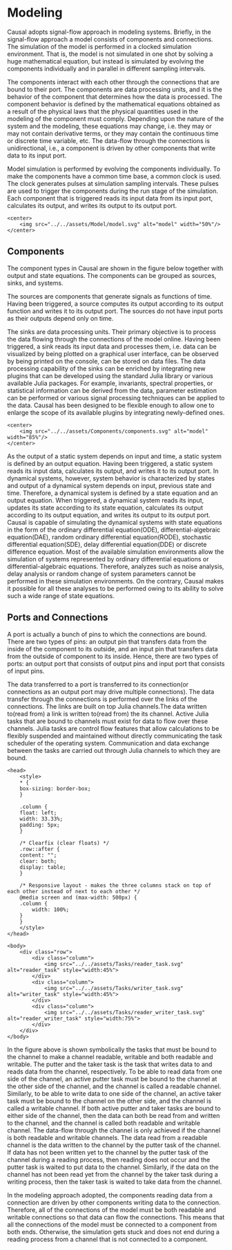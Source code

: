 # Modeling

Causal adopts signal-flow approach in modeling systems. Briefly, in the signal-flow approach a model consists of components and connections. The simulation of the model is performed in a clocked simulation environment. That is, the model is not simulated in one shot by solving a huge mathematical equation, but instead is simulated by evolving the components individually and in parallel in different sampling intervals.

The components interact with each other through the connections that are bound to their port. The components are data processing units, and it is the behavior of the component that determines how the data is processed. The component behavior is defined by the mathematical equations obtained as a result of the physical laws that the physical quantities used in the modeling of the component must comply. Depending upon the nature of the system and the modeling, these equations may change, i.e. they may or may not contain derivative terms, or they may contain the continuous time or discrete time variable, etc. The data-flow through the connections is unidirectional, i.e., a component is driven by other components that write data to its input port.

Model simulation is performed by evolving the components individually. To make the components have a common time base, a common clock is used. The clock generates pulses at simulation sampling intervals. These pulses are used to trigger the components during the run stage of the simulation. Each component that is triggered reads its input data from its input port, calculates its output, and writes its output to its output port.

```@raw html
<center>
    <img src="../../assets/Model/model.svg" alt="model" width="50%"/>
</center>
```

## Components 

The component types in Causal are shown in the figure below together with output and state equations. The components can be grouped as sources, sinks, and systems. 

The sources are components that generate signals as functions of time. Having been triggered, a source computes its output according to its output function and writes it to its output port. The sources do not have input ports as their outputs depend only on time. 

The sinks are data processing units. Their primary objective is to process the data flowing through the connections of the model online. Having been triggered, a sink reads its input data and processes them, i.e. data can be visualized by being plotted on a graphical user interface, can be observed by being printed on the console, can be stored on data files. The data processing capability of the sinks can be enriched by integrating new plugins that can be developed using the standard Julia library or various available Julia packages. For example, invariants, spectral properties, or statistical information can be derived from the data, parameter estimation can be performed or various signal processing techniques can be applied to the data. Causal has been designed to be flexible enough to allow one to enlarge the scope of its available plugins by integrating newly-defined ones.

```@raw html
<center>
    <img src="../../assets/Components/components.svg" alt="model" width="85%"/>
</center>
```

As the output of a static system depends on input and time, a static system is defined by an output equation. Having been triggered, a static system reads its input data, calculates its output, and writes it to its output port. In dynamical systems, however, system behavior is characterized by states and output of a dynamical system depends on input, previous state and time. Therefore, a dynamical system is defined by a state equation and an output equation. When triggered, a dynamical system reads its input, updates its state according to its state equation, calculates its output according to its output equation, and writes its output to its output port. Causal is capable of simulating the dynamical systems with state equations in the form of the ordinary differential equation(ODE), differential-algebraic equation(DAE), random ordinary differential equation(RODE), stochastic differential equation(SDE), delay differential equation(DDE) or discrete difference equation. Most of the available simulation environments allow the simulation of systems represented by ordinary differential equations or differential-algebraic equations. Therefore, analyzes such as noise analysis, delay analysis or random change of system parameters cannot be performed in these simulation environments. On the contrary, Causal makes it possible for all these analyses to be performed owing to its ability to solve such a wide range of state equations.

## Ports and Connections

A port is actually a bunch of pins to which the connections are bound. There are two types of pins:  an output pin that transfers data from the inside of the component to its outside, and an input pin that transfers data from the outside of component to its inside. Hence, there are two types of ports: an output port that consists of output pins and input port that consists of input pins. 

The data transferred to a port is transferred to its connection(or connections as an output port may drive multiple connections). The data transfer through the connections is performed over the links of the connections. The links are built on top Julia channels.The data written to(read from) a link is written to(read from) the its channel. Active Julia tasks that are bound to channels must exist for data to flow over these channels. Julia tasks are control flow features that allow calculations to be flexibly suspended and maintained without directly communicating the task scheduler of the operating system. Communication and data exchange between the tasks are carried out through Julia channels to which they are bound.

```@raw html
<head>
    <style>
    * {
    box-sizing: border-box;
    }

    .column {
    float: left;
    width: 33.33%;
    padding: 5px;
    }

    /* Clearfix (clear floats) */
    .row::after {
    content: "";
    clear: both;
    display: table;
    }

    /* Responsive layout - makes the three columns stack on top of each other instead of next to each other */
    @media screen and (max-width: 500px) {
    .column {
        width: 100%;
    }
    }
    </style>
</head>

<body>
    <div class="row">
        <div class="column">
            <img src="../../assets/Tasks/reader_task.svg" alt="reader_task" style="width:45%">
        </div>
        <div class="column">
            <img src="../../assets/Tasks/writer_task.svg" alt="writer_task" style="width:45%">
        </div>
        <div class="column">
            <img src="../../assets/Tasks/reader_writer_task.svg" alt="reader_writer_task" style="width:75%">
        </div>
    </div>
</body>
```

In the figure above is shown symbolically the tasks that must be bound to the channel to make a channel readable, writable and both readable and writable. The putter and the taker task is the task that writes data to and reads data from the channel, respectively. To be able to read data from one side of the channel, an active putter task must be bound to the channel at the other side of the channel, and the channel is called a readable channel. Similarly, to be able to write data to one side of the channel, an active taker task must be bound to the channel on the other side, and the channel is called a writable channel. If both active putter and taker tasks are bound to either side of the channel, then the data can both be read from and written to the channel, and the channel is called both readable and writable channel. The data-flow through the channel is only achieved if the channel is both readable and writable channels. The data read from a readable channel is the data written to the channel by the putter task of the channel. If data has not been written yet to the channel by the putter task of the channel during a reading process, then reading does not occur and the putter task is waited to put data to the channel. Similarly, if the data on the channel has not been read yet from the channel by the taker task during a writing process, then the taker task is waited to take data from the channel. 

In the modeling approach adopted, the components reading data from a connection are driven by other components writing data to the connection. Therefore, all of the connections of the model must be both readable and writable connections so that data can flow the connections. This means that all the connections of the model must be connected to a component from both ends. Otherwise, the simulation gets stuck and does not end during a reading process from a channel that is not connected to a component. 